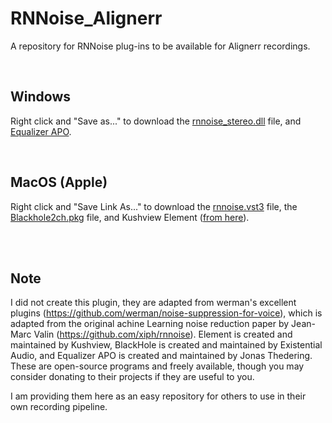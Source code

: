 # RNNoise_Alignerr
A repository for RNNoise plug-ins to be available for Alignerr recordings.

<br>

## Windows 
Right click and "Save as..." to download the [rnnoise_stereo.dll](https://github.com/SkylerEvans/RNNoise_Alignerr/releases/download/new/rnnoise_stereo.dll) file, and [Equalizer APO](https://equalizerapo.com/EqualizerAPO64-1.2.1.zip).

<br>

## MacOS (Apple)
Right click and "Save Link As..." to download the [rnnoise.vst3](https://github.com/SkylerEvans/RNNoise_Alignerr/blob/main/rnnoise.vst3.zip) file, the [Blackhole2ch.pkg](https://github.com/SkylerEvans/RNNoise_Alignerr/blob/main/BlackHole2ch-0.6.1.pkg) file, and Kushview Element ([from here](https://github.com/kushview/element/releases/download/1.0.0b1/element-osx-1.0.0b1.dmg)).

<br><br>

## Note
I did not create this plugin, they are adapted from werman's excellent plugins (https://github.com/werman/noise-suppression-for-voice), which is adapted from the original achine Learning noise reduction paper by Jean-Marc Valin (https://github.com/xiph/rnnoise). Element is created and maintained by Kushview, BlackHole is created and maintained by Existential Audio, and Equalizer APO is created and maintained by Jonas Thedering. These are open-source programs and freely available, though you may consider donating to their projects if they are useful to you.

I am providing them here as an easy repository for others to use in their own recording pipeline.
